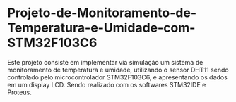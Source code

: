 # Projeto-de-Monitoramento-de-Temperatura-e-Umidade-com-STM32F103C6
Este projeto consiste em implementar via simulação um sistema de monitoramento de temperatura e umidade, utilizando o sensor DHT11 sendo controlado pelo microcontrolador STM32F103C6, e apresentando os dados em um display LCD. Sendo realizado com os softwares STM32IDE e Proteus.
